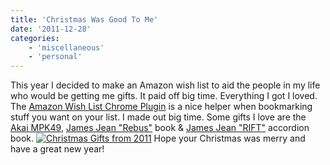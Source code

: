 ```yaml
---
title: 'Christmas Was Good To Me'
date: '2011-12-28'
categories:
    - 'miscellaneous'
    - 'personal'
---
```


This year I decided to make an Amazon wish list to aid the people in my life who would be getting me gifts. It paid off big time. Everything I got I loved. The [Amazon Wish List Chrome Plugin](https://chrome.google.com/webstore/detail/ciagpekplgpbepdgggflgmahnjgiaced 'Amazon Wish List Chrome Plugin') is a nice helper when bookmarking stuff you want on your list. I made out big time. Some gifts I love are the [Akai MPK49](https://www.akaipro.com/mpk49), [James Jean "Rebus"](https://www.jamesjean.com/bound/2011/Rebus/1) book & [James Jean "RIFT"](https://www.jamesjean.com/bound/2010/RIFT/1) accordion book. [![](/images/posts/2011/12/christmas-2011.jpg 'Christmas Gifts from 2011')](/images/posts/2011/12/christmas-2011.jpg) Hope your Christmas was merry and have a great new year!
